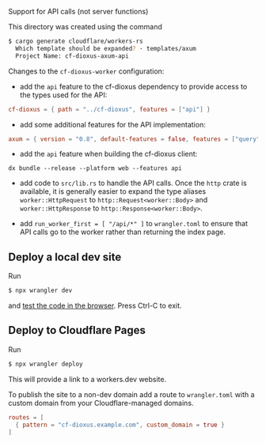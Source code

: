 Support for API calls (not server functions)

This directory was created using the command
```sh
$ cargo generate cloudflare/workers-rs
  Which template should be expanded? · templates/axum
  Project Name: cf-dioxus-axum-api
```

Changes to the `cf-dioxus-worker` configuration:

- add the `api` feature to the cf-dioxus dependency to provide access to the types used for the API:
```toml
cf-dioxus = { path = "../cf-dioxus", features = ["api"] }
```

- add some additional features for the API implementation:
```toml
axum = { version = "0.8", default-features = false, features = ["query", "json"]}
```

- add the `api` feature when building the cf-dioxus client:
```
dx bundle --release --platform web --features api
```

- add code to `src/lib.rs` to handle the API calls. Once the `http` crate is available, it is
generally easier to expand the type aliases `worker::HttpRequest` to `http::Request<worker::Body>`
and `worker::HttpResponse` to `http::Response<worker::Body>`.

- add `run_worker_first = [ "/api/*" ]` to `wrangler.toml` to ensure that API calls go to the worker
rather than returning the index page.

## Deploy a local dev site

Run
```sh
$ npx wrangler dev
```
and [test the code in the browser](http://localhost:8787/). Press Ctrl-C to exit.

## Deploy to Cloudflare Pages

Run
```sh
$ npx wrangler deploy
```

This will provide a link to a workers.dev website.

To publish the site to a non-dev domain add a route to `wrangler.toml` with a
custom domain from your Cloudflare-managed domains.
```toml
routes = [
  { pattern = "cf-dioxus.example.com", custom_domain = true }
]
```
